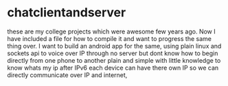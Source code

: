 # chatclientandserver
these are my college projects which were awesome few years ago.
Now I have included a file for how to compile it and want to progress the same thing over.
I want to build an android app for the same, 
using plain linux and sockets api to voice over IP through no server but dont know how to begin directly from one phone to another plain and simple with little knowledge to know whats my ip
after IPv6 each device can have there own IP so we can directly communicate over IP and internet,
